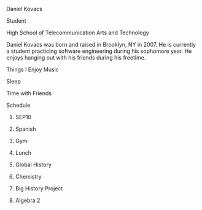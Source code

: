 Daniel Kovacs

Student

High School of Telecommunication Arts and Technology

Daniel Kovacs was born and raised in Brooklyn, NY in 2007. He is currently a student practicing software engineering during his sophomore year. He enjoys hanging out with his friends during his freetime.

Things I Enjoy
Music

Sleep

Time with Friends

Schedule

1. SEP10

2. Spanish

3. Gym

4. Lunch

5. Global History

6. Chemistry

7. Big History Project

8. Algebra 2
